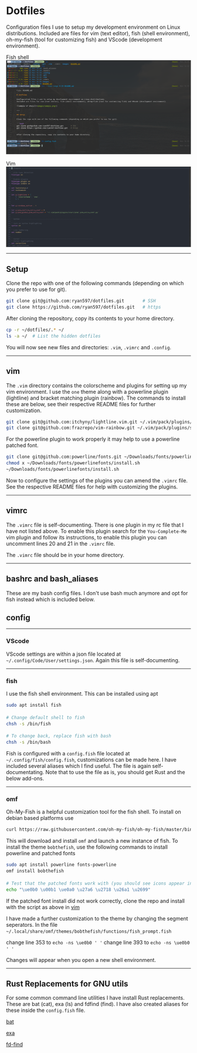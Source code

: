 # Dotfiles

Configuration files I use to setup my development environment on Linux distributions.
Included are files for vim (text editor), fish (shell environment), oh-my-fish (tool for customizing fish) and VScode (development environment).

Fish shell
![sample-of-shell](<images/sampleshell.png>)

Vim
![sample-of-vim](<images/samplevim.png>)

---

## Setup

Clone the repo with one of the following commands (depending on which you prefer to use for git).

```bash
git clone git@github.com:ryan597/dotfiles.git       # SSH
git clone https://github.com/ryan597/dotfiles.git   # https
```

After cloning the repository, copy its contents to your home directory.

```bash
cp -r ~/dotfiles/.* ~/
ls -a ~/  # List the hidden dotfiles
```

You will now see new files and directories: `.vim`, `.vimrc` and `.config`.


---

## vim

The `.vim` directory contains the colorscheme and plugins for setting up my vim environment.
I use the `one` theme along with a powerline plugin (lightline) and bracket matching plugin (rainbow).
The commands to install these are below, see their respective README files for further customization.

```bash
git clone git@github.com:itchyny/lightline.vim.git ~/.vim/pack/plugins/start/lightline
git clone git@github.com:frazrepo/vim-rainbow.git ~/.vim/pack/plugins/start/rainbow
```

For the powerline plugin to work properly it may help to use a powerline patched font.

```bash
git clone git@github.com:powerline/fonts.git ~/Downloads/fonts/powerlinefonts
chmod x ~/Downloads/fonts/powerlinefonts/install.sh
~/Downloads/fonts/powerlinefonts/install.sh
```

Now to configure the settings of the plugins you can amend the `.vimrc` file.
See the respective README files for help with customizing the plugins.

---

## vimrc

The `.vimrc` file is self-documenting. There is one plugin in my rc file that I have not listed above. To enable this plugin search for the `You-Complete-Me` vim plugin and follow its instructions, to enable this plugin you can uncomment lines 20 and 21 in the `.vimrc` file.

The `.vimrc` file should be in your home directory.

---

## bashrc and bash_aliases

These are my bash config files. I don't use bash much anymore and opt for fish instead which is included below.

## config

---

### VScode

VScode settings are within a json file located at `~/.config/Code/User/settings.json`.
Again this file is self-documenting.

---

### fish

I use the fish shell environment. This can be installed using apt

```bash
sudo apt install fish

# Change default shell to fish
chsh -s /bin/fish

# To change back, replace fish with bash
chsh -s /bin/bash
```

Fish is configured with a `config.fish` file located at `~/.config/fish/config.fish`, customizations can be made here. I have included several aliases which I find useful. The file is again self-documentating. Note that to use the file as is, you should get Rust and the below add-ons.

---

### omf

Oh-My-Fish is a helpful customization tool for the fish shell. To install on debian based platforms use

```bash
curl https://raw.githubusercontent.com/oh-my-fish/oh-my-fish/master/bin/install | fish
```
This will download and install `omf` and launch a new instance of fish.
To install the theme `bobthefish`, use the following commands to install powerline and patched fonts

```bash
sudo apt install powerline fonts-powerline
omf install bobthefish

# Test that the patched fonts work with (you should see icons appear in the terminal)
echo "\ue0b0 \u00b1 \ue0a0 \u27a6 \u2718 \u26a1 \u2699"
```

If the patched font install did not work correctly, clone the repo and install with the script as above in [vim](#vim)

I have made a further customization to the theme by changing the segment seperators.
In the file `~/.local/share/omf/themes/bobthefish/functions/fish_prompt.fish`

change line 353 to `echo -ns \ue0b0 ' '`
change line 393 to `echo -ns \ue0b0 ' '`

Changes will appear when you open a new shell environment.

---

## Rust Replacements for GNU utils

For some common command line utilities I have install Rust replacements. These are bat (cat), exa (ls) and fdfind (find). I have also created aliases for these inside the `config.fish` file.

[bat](https://github.com/sharkdp/bat)

[exa](https://github.com/ogham/exa)

[fd-find](https://github.com/sharkdp/fd)
